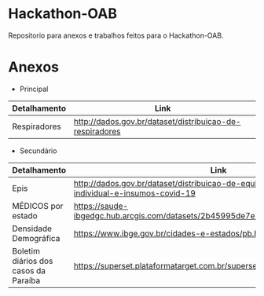 # Hackathon-OAB

Repositorio para anexos e trabalhos feitos para o Hackathon-OAB.

# Anexos

* Principal

| Detalhamento | Link |
| ------------ | ---- |
| Respiradores | http://dados.gov.br/dataset/distribuicao-de-respiradores |


* Secundário

| Detalhamento | Link |
| ------------ | ---- |
| Epis | http://dados.gov.br/dataset/distribuicao-de-equipamentos-de-protecao-individual-e-insumos-covid-19 |
| MÉDICOS por estado | https://saude-ibgedgc.hub.arcgis.com/datasets/2b45995de7e247e09e279ce7f9c66bf8_0
Densidade Demográfica | https://www.ibge.gov.br/cidades-e-estados/pb.html |
| Boletim diários dos casos da Paraíba | https://superset.plataformatarget.com.br/superset/dashboard/microdados/ |

